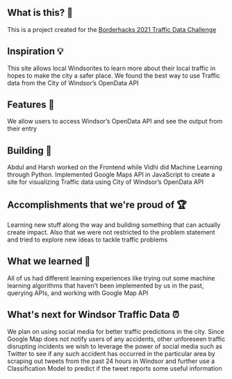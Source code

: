 ## What is this? 🤔

This is a project created for the [Borderhacks 2021 Traffic Data Challenge](https://devpost.com/software/cyber-traffic-data)

## Inspiration 💡
This site allows local Windsorites to learn more about their local traffic in hopes to make the city a safer place. We found the best way to use Traffic data from the City of Windsor’s OpenData API

## Features 👀
We allow users to access Windsor’s OpenData API and see the output from their entry

## Building 🚧
Abdul and Harsh worked on the Frontend while Vidhi did Machine Learning through Python. Implemented Google Maps API in JavaScript to create a site for visualizing Traffic data using City of Windsor’s OpenData API

## Accomplishments that we're proud of 🏆
Learning new stuff along the way and building something that can actually create impact. Also that we were not restricted to the problem statement and tried to explore new ideas to tackle traffic problems

## What we learned 🧠
All of us had different learning experiences like trying out some machine learning algorithms that haven't been implemented by us in the past, querying APIs, and working with Google Map API

## What's next for Windsor Traffic Data ⏰
We plan on using social media for better traffic predictions in the city. Since Google Map does not notify users of any accidents, other unforeseen traffic disrupting incidents we wish to leverage the power of social media such as Twitter to see if any such accident has occurred in the particular area by scraping out tweets from the past 24 hours in Windsor and further use a Classification Model to predict if the tweet reports some useful information
